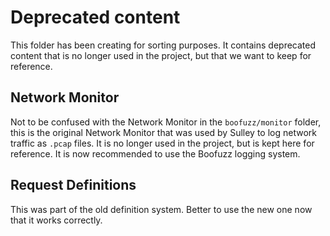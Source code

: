# Deprecated content

This folder has been creating for sorting purposes. It contains deprecated content that is no longer used in the project, but that we want to keep for reference.

## Network Monitor

Not to be confused with the Network Monitor in the `boofuzz/monitor` folder, this is the original Network Monitor that was used by Sulley to log network traffic as `.pcap` files. It is no longer used in the project, but is kept here for reference. It is now recommended to use the Boofuzz logging system.

## Request Definitions

This was part of the old definition system. Better to use the new one now that it works correctly.